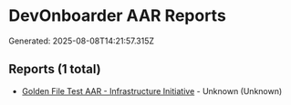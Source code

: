 # DevOnboarder AAR Reports

Generated: 2025-08-08T14:21:57.315Z

## Reports (1 total)

- [Golden File Test AAR - Infrastructure Initiative](2025-08-08_golden-file-test-aar-infrastructure-initiative.md) - Unknown (Unknown)
